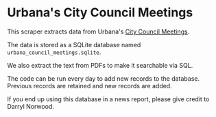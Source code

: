 # Urbana's City Council Meetings

This scraper extracts data from Urbana's [City Council Meetings](https://urbana-il.municodemeetings.com/).

The data is stored as a SQLite database named `urbana_council_meetings.sqlite`.

We also extract the text from PDFs to make it searchable via SQL.

The code can be run every day to add new records to the database. Previous records are retained and new
records are added.

If you end up using this database in a news report, please give credit to Darryl Norwood.
